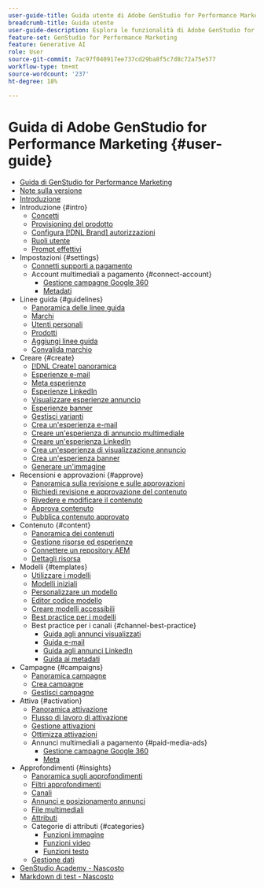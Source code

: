 ```yaml
---
user-guide-title: Guida utente di Adobe GenStudio for Performance Marketing
breadcrumb-title: Guida utente
user-guide-description: Esplora le funzionalità di Adobe GenStudio for Performance Marketing. Scopri come creare rapidamente risorse sul brand, generare varianti e ottimizzare le esperienze.
feature-set: GenStudio for Performance Marketing
feature: Generative AI
role: User
source-git-commit: 7ac97f040917ee737cd29ba8f5c7d8c72a75e577
workflow-type: tm+mt
source-wordcount: '237'
ht-degree: 18%

---
```



# Guida di Adobe GenStudio for Performance Marketing {#user-guide}

+ [Guida di GenStudio for Performance Marketing](home.md)
+ [Note sulla versione](release-notes.md)
+ [Introduzione](get-started.md)
+ Introduzione {#intro}
   + [Concetti](concepts.md)
   + [Provisioning del prodotto](product-provisioning.md)
   + [Configura [!DNL Brand] autorizzazioni](configure-brand-permissions.md)
   + [Ruoli utente](user-roles.md)
   + [Prompt effettivi](effective-prompts.md)
+ Impostazioni {#settings}
   + [Connetti supporti a pagamento](connectors/connect-channel.md)
   + Account multimediali a pagamento {#connect-account}
      + [Gestione campagne Google 360](connectors/google-cm360.md)
      + [Metadati](connectors/meta-ads.md)
+ Linee guida {#guidelines}
   + [Panoramica delle linee guida](guidelines/overview.md)
   + [Marchi](guidelines/brands.md)
   + [Utenti personali](guidelines/personas.md)
   + [Prodotti](guidelines/products.md)
   + [Aggiungi linee guida](guidelines/add-guidelines.md)
   + [Convalida marchio](guidelines/brand-validation.md)
+ Creare {#create}
   + [[!DNL Create] panoramica](create/overview.md)
   + [Esperienze e-mail](create/email-experiences.md)
   + [Meta esperienze](create/meta-experiences.md)
   + [Esperienze LinkedIn](create/linkedin-experiences.md)
   + [Visualizzare esperienze annuncio](create/display-ad-experiences.md)
   + [Esperienze banner](create/banner-experiences.md)
   + [Gestisci varianti](create/manage-variants.md)
   + [Crea un&#39;esperienza e-mail](create/create-email-experience.md)
   + [Creare un&#39;esperienza di annuncio multimediale](create/create-meta-ad.md)
   + [Creare un&#39;esperienza LinkedIn](create/create-linkedin.md)
   + [Crea un&#39;esperienza di visualizzazione annuncio](create/create-display-ad.md)
   + [Crea un&#39;esperienza banner](create/create-banner-experience.md)
   + [Generare un&#39;immagine](create/generate-assets.md)
+ Recensioni e approvazioni {#approve}
   + [Panoramica sulla revisione e sulle approvazioni](approvals/overview.md)
   + [Richiedi revisione e approvazione del contenuto](approvals/request-review.md)
   + [Rivedere e modificare il contenuto](approvals/review-and-edit.md)
   + [Approva contenuto](approvals/approve-content.md)
   + [Pubblica contenuto approvato](approvals/publish-content.md)
+ Contenuto {#content}
   + [Panoramica dei contenuti](content/overview.md)
   + [Gestione risorse ed esperienze](content/manage-assets.md)
   + [Connettere un repository AEM](content/connect-aem-repo.md)
   + [Dettagli risorsa](content/asset-details.md)
+ Modelli {#templates}
   + [Utilizzare i modelli](content/use-templates.md)
   + [Modelli iniziali](templates/starter-templates.md)
   + [Personalizzare un modello](content/customize-template.md)
   + [Editor codice modello](content/code-editor.md)
   + [Creare modelli accessibili](content/accessibility-for-templates.md)
   + [Best practice per i modelli](content/best-practices-for-templates.md)
   + Best practice per i canali {#channel-best-practice}
      + [Guida agli annunci visualizzati](templates/display-template.md)
      + [Guida e-mail](templates/email-template.md)
      + [Guida agli annunci LinkedIn](templates/linkedin-template.md)
      + [Guida ai metadati](templates/meta-template.md)
+ Campagne {#campaigns}
   + [Panoramica campagne](campaigns/overview.md)
   + [Crea campagne](campaigns/create-campaign.md)
   + [Gestisci campagne](campaigns/manage-campaign.md)
+ Attiva {#activation}
   + [Panoramica attivazione](activation/overview.md)
   + [Flusso di lavoro di attivazione](activation/create-activation.md)
   + [Gestione attivazioni](activation/manage-activations.md)
   + [Ottimizza attivazioni](activation/troubleshooting.md)
   + Annunci multimediali a pagamento {#paid-media-ads}
      + [Gestione campagne Google 360](activation/activate-cm360-ad.md)
      + [Meta](activation/activate-meta-ad.md)
+ Approfondimenti {#insights}
   + [Panoramica sugli approfondimenti](insights/overview.md)
   + [Filtri approfondimenti](insights/filter-views.md)
   + [Canali](insights/channels.md)
   + [Annunci e posizionamento annunci](insights/ads.md)
   + [File multimediali](insights/media.md)
   + [Attributi](insights/attributes.md)
   + Categorie di attributi {#categories}
      + [Funzioni immagine](insights/image-features.md)
      + [Funzioni video](insights/video-features.md)
      + [Funzioni testo](insights/text-features.md)
   + [Gestione dati](insights/data-management.md)
+ [GenStudio Academy - Nascosto](genstudioacademy.md)
+ [Markdown di test - Nascosto](test-markdown.md)

